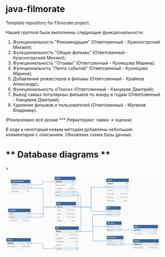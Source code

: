 # java-filmorate
Template repository for Filmorate project.

Нашей группой были выполнены следующие функциональности:

1. Функциональность "Рекомендации" (Ответсвенный - Красногорский Михаил);
2. Функциональность "Общие фильмы" (Ответсвенный - Красногорский Михаил);
3. Функциональность "Отзывы" (Ответсвенный - Кузнецова Марина);
4. Функциональнсть "Лента событий" (Ответсвенный - Кузнецова Марина);
5. Добавление режиссеров в фильмы (Ответсвенный - Крайнов Александр);
6. Функциональность «Поиск» (Ответсвенный - Канцерев Дмитрий);
7. Вывод самых популярных фильмов по жанру и годам (Ответсвенный - Канцерев Дмитрий);
8. Удаление фильмов и пользователей (Ответсвенный - Матвеев Владимир).

(Реализовано всё кроме *** Рефакторинг: лайки → оценки)

В коде к некоторым новым методам добавлены небольшие комментарии с описанием.
Обновлена схема базы данных.

<h1>** Database diagrams ** </h1>>


![схемы базы данных](https://github.com/marussiakuz/java-filmorate/blob/develop/DATABASE%20schema.png?raw=true)
